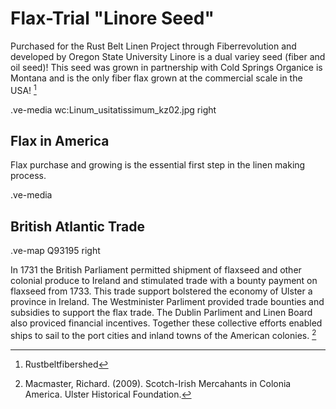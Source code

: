 # Flax-Trial "Linore Seed"

Purchased for the Rust Belt Linen Project through Fiberrevolution and developed by Oregon State University Linore is a dual variey seed (fiber and oil seed)! This seed was grown in partnership with Cold Springs Organice is Montana and is the only fiber flax grown at the commercial scale in the USA! [^1]

.ve-media wc:Linum_usitatissimum_kz02.jpg right

## Flax in America

Flax purchase and growing is the essential first step in the linen making process. 

.ve-media 


## British Atlantic Trade

.ve-map Q93195 right

In 1731 the British Parliament permitted shipment of flaxseed and other colonial produce to Ireland and stimulated trade with a bounty payment on flaxseed from 1733. This trade support bolstered the economy of Ulster a province in Ireland. The Westminister Parliment provided trade bounties and subsidies to support the flax trade. The Dublin Parliment and Linen Board also proviced financial incentives. Together these collective efforts  enabled ships to sail to the port cities and inland towns of the American colonies. [^2]

[^1]: Rustbeltfibershed 
[^2]: Macmaster, Richard. (2009). Scotch-Irish Mercahants in Colonia America. Ulster Historical Foundation.